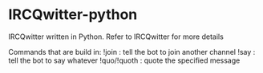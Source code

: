IRCQwitter-python
=================

IRCQwitter written in Python. Refer to IRCQwitter for more details

Commands that are build in:
!join <channel> : tell the bot to join another channel
!say <channel> <message> : tell the bot to say whatever
!quo/!quoth : quote the specified message

